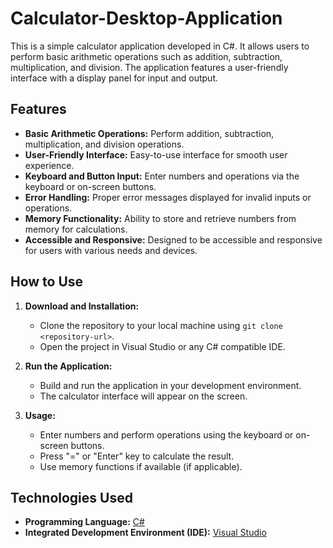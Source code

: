 # Calculator-Desktop-Application

This is a simple calculator application developed in C#. It allows users to perform basic arithmetic operations such as addition, subtraction, multiplication, and division. The application features a user-friendly interface with a display panel for input and output.

## Features

- **Basic Arithmetic Operations:** Perform addition, subtraction, multiplication, and division operations.
- **User-Friendly Interface:** Easy-to-use interface for smooth user experience.
- **Keyboard and Button Input:** Enter numbers and operations via the keyboard or on-screen buttons.
- **Error Handling:** Proper error messages displayed for invalid inputs or operations.
- **Memory Functionality:** Ability to store and retrieve numbers from memory for calculations.
- **Accessible and Responsive:** Designed to be accessible and responsive for users with various needs and devices.


## How to Use

1. **Download and Installation:**
   - Clone the repository to your local machine using `git clone <repository-url>`.
   - Open the project in Visual Studio or any C# compatible IDE.

2. **Run the Application:**
   - Build and run the application in your development environment.
   - The calculator interface will appear on the screen.

3. **Usage:**
   - Enter numbers and perform operations using the keyboard or on-screen buttons.
   - Press "=" or "Enter" key to calculate the result.
   - Use memory functions if available (if applicable).

## Technologies Used

- **Programming Language:** [C#](https://learn.microsoft.com/en-us/dotnet/csharp/)
- **Integrated Development Environment (IDE):** [Visual Studio](https://visualstudio.microsoft.com/)



